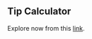 <h2>Tip Calculator</h2>

Explore now from this <a href="https://replit.com/@Panitnun-6243/Tipcalculator?v=1" target="_blank">link</a>.